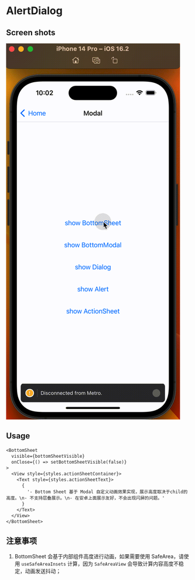 # AlertDialog

## Screen shots

![](./images/20230317-220250.gif)

## Usage

```typescriptreact
<BottomSheet
  visible={bottomSheetVisible}
  onClose={() => setBottomSheetVisible(false)}
>
  <View style={styles.actionSheetContainer}>
    <Text style={styles.actionSheetText}>
      {
        '- Bottom Sheet 基于 Modal 自定义动画效果实现，展示高度取决于child的高度。\n- 不支持层叠展示。\n- 在安卓上面展示友好，不会出现闪屏的问题。'
      }
    </Text>
  </View>
</BottomSheet>
```

## 注意事项
1. BottomSheet 会基于内部组件高度进行动画，如果需要使用 SafeArea，请使用 `useSafeAreaInsets` 计算，因为 `SafeAreaView` 会导致计算内容高度不稳定，动画发送抖动；
  
